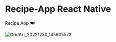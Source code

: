 # Recipe-App React Native
Recipe App 🍽

![GridArt_20221230_145605572](https://user-images.githubusercontent.com/75839810/210101916-150d1295-8fe0-48ba-bf40-8ee027346157.jpg)
